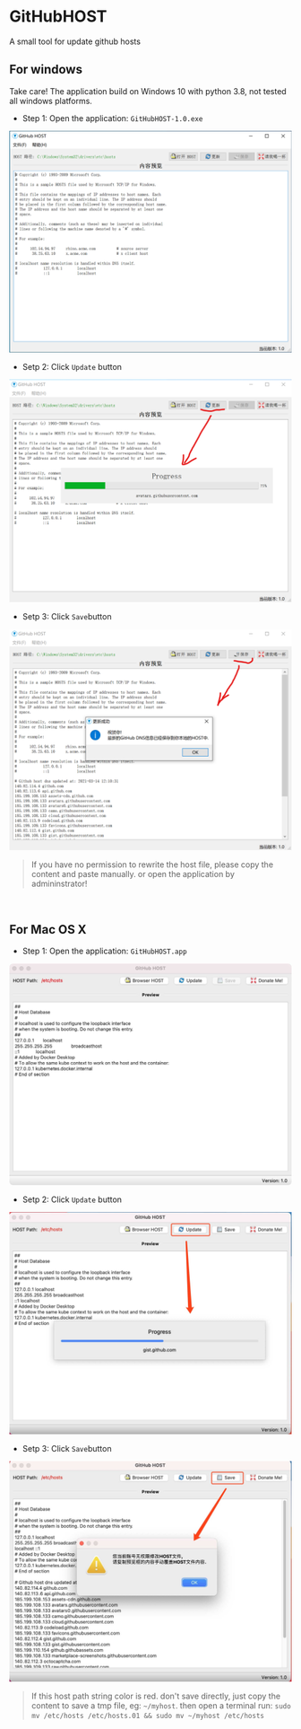 # GitHubHOST

A small tool for update github hosts


## For windows

Take care! The application build on Windows 10 with python 3.8, not tested all windows platforms.

- Step 1: Open the application: `GitHubHOST-1.0.exe`

![Open Application GitHubHOST](assets/screenshots/win-screen-01.png)

- Setp 2: Click `Update` button

![Click update host dns](assets/screenshots/win-screen-02.png)

- Setp 3: Click `Save`button

![Save the host ip](assets/screenshots/win-screen-03.png)

> If you have no permission to rewrite the host file, please copy the content and paste manually. or open the application by admininstrator!

<br>


## For Mac OS X

- Step 1: Open the application: `GitHubHOST.app`

![Open Application GitHubHOST](assets/screenshots/macos-screen-01.jpg)

- Setp 2: Click `Update` button

![Click update host dns](assets/screenshots/macos-screen-02.jpg)

- Setp 3: Click `Save`button

![Save the host ip](assets/screenshots/macos-screen-03.jpg)

> If this host path string color is red. don't save directly, just copy the content to save a tmp file, eg: `~/myhost`. then open a terminal run: `sudo mv /etc/hosts /etc/hosts.01 && sudo mv ~/myhost /etc/hosts`

